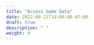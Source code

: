 ```yaml
---
title: "Access Game Data"
date: 2022-09-21T14:08:46-07:00
draft: true
description: " "
weight: 0
---
```


